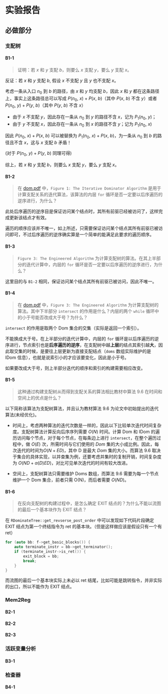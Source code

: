 # 实验报告

## 必做部分

### 支配树

#### B1-1

> 证明：若 $x$ 和 $y$ 支配 $b$，则要么 $x$ 支配 $y$，要么 $y$ 支配 $x$。

反证：若 $x$ 和 $y$ 支配 $b$, 假设 $x$ 不支配 $y$ 且 $y$ 也不支配 $x$。

考虑一条从入口 $n_0$ 到 $b$ 的路径，由 $x$ 和 $y$ 均支配 $b$，因此 $x$ 和 $y$ 都在这条路径上，事实上这条路径总可以写成 $P(n_0,\ x) + P(x,\ b)$（其中 $P(x,\ b)$ 不含 $y$）或者 $P(n_0,\ y) + P(y,\ b)$（其中 $P(y,\ b)$ 不含 $x$）

- 由于 $x$ 不支配 $y$，因此存在一条从 $n_0$ 到 $y$ 的路径不含 $x$，记为 $P_1(n_0,\ y)$；
- 由于 $y$ 不支配 $x$，因此存在一条从 $n_0$ 到 $x$ 的路径不含 $y$；记为 $P_1(n_0,\ x)$

因此 $P(n_0,\ x) + P(x,\ b)$ 可以被替换为 $P_1(n_0,\ x) + P(x,\ b)$，为一条从 $n_0$ 到 $b$ 的路径且不含 $x$，这与 $x$ 支配 $b$ 矛盾！

(对于 $P(n_0,\ y) + P(y,\ b)$ 同理可得)

综上，若 $x$ 和 $y$ 支配 $b$，则要么 $x$ 支配 $y$，要么 $y$ 支配 $x$。

#### B1-2

> 在 [dom.pdf](doc/dom.pdf) 中，`Figure 1: The Iterative Dominator Algorithm` 是用于计算支配关系的迭代算法，该算法的内层 `for` 循环是否一定要以后序遍历的逆序进行，为什么？

此处后序遍历的逆序目是保证访问某个结点时，其所有前驱已经被访问了，这样完成更新该结点才有效。

遍历的顺序应该并不唯一，如上所述，只需要保证访问某个结点其所有前驱已被访问即可，不过后序遍历的逆序确实算是一个简单的能满足此要求的遍历顺序。

#### B1-3

> `Figure 3: The Engineered Algorithm` 为计算支配树的算法。在其上半部分的迭代计算中，内层的 `for` 循环是否一定要以后序遍历的逆序进行，为什么？

这里目的与 `B1-2` 相同，保证访问某个结点其所有前驱已被访问，因此不唯一。

#### B1-4

> 在 [dom.pdf](doc/dom.pdf) 中，`Figure 3: The Engineered Algorithm` 为计算支配树的算法。其中下半部分 `intersect` 的作用是什么？内层的两个 `while` 循环中的小于号能否改成大于号？为什么？

`intersect` 的作用是取两个 Dom 集合的交集（实际是返回一个索引）。

不能换成大于号。在上半部分的迭代计算中，内层的 `for` 循环是以后序遍历的逆序进行，节点索引也是**后序遍历的逆序**，在支配树中越**上层**的结点其索引越**大**，因此取交集的时候，是要往上层更新为直接支配结点（`doms` 数组实际维护的是 IDom 信息），也就是说索引小的才应该要变化，因此是小于号。

如果要改成大于号，则上半部分迭代的顺序和索引的构建需要相应改变。

#### B1-5

> 这种通过构建支配树从而得到支配关系的算法相比教材中算法 9.6 在时间和空间上的优点是什么？

以下简称该算法为支配树算法，并且认为教材算法 9.6 为论文中初始提出的迭代算法(未经优化)。

- 时间上，考虑两种算法的迭代次数是一样的，因此以下比较单次迭代时间复杂度。支配树算法计算反向后序序列需要 $O(N)$ 时间。计算 Dom 和 IDom 的遍历访问每个节点，对于每个节点，在每条边上进行 `intersect`，在整个遍历过程中，做 $O(E)$ 次，所需时间与它们使用的 $Dom$ 集的大小成比例。因此，每次迭代的时间为$O(N+ED)$，其中 D 是最大 $Dom$ 集的大小。而算法 9.6 取决于集合的具体实现，以并查集为例，还要考虑并集时的复制开销，时间复杂度为 $O(ND + \alpha(D)ED)$，对比可见单次迭代的时间有较大改进。

- 空间上，支配树算法只需要维护 Doms 数组，而算法 9.6 需要为每一个节点维护一个 Dom 集合，前者只需 O(N)，而后者需要 $O(ND)$。


#### B1-6

> 在反向支配树的构建过程中，是怎么确定 EXIT 结点的？为什么不能以流图的最后一个基本块作为 EXIT 结点？

在 `RDominateTree::get_revserse_post_order` 中可以发现如下代码片段确定 EXIT 结点为第一个终结指令为 ret 的基本块。（但是这样做应该是假设只有一个有 ret）

```cpp
for (auto bb: f->get_basic_blocks()) {
    auto terminate_instr = bb->get_terminator();
    if (terminate_instr->is_ret()) {
        exit_block = bb;
        break;
    }
}
```

而流图的最后一个基本块实际上未必以 ret 结尾，比如可能是跳转指令，并非实际的出口，所以不能作为 EXIT 结点。

### Mem2Reg

#### B2-1

#### B2-2

#### B2-3

### 活跃变量分析

#### B3-1

### 检查器

#### B4-1